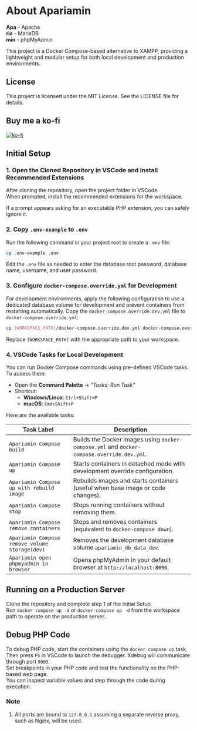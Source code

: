 # About Apariamin

**Apa** - Apache  
**ria** - MariaDB  
**min** - phpMyAdmin  

This project is a Docker Compose-based alternative to XAMPP, providing a lightweight and modular setup for both local development and production environments.

## License

This project is licensed under the MIT License. See the LICENSE file for details.

## Buy me a ko-fi
[![ko-fi](https://ko-fi.com/img/githubbutton_sm.svg)](https://ko-fi.com/B0B21CR05U)

## Initial Setup

### 1. Open the Cloned Repository in VSCode and Install Recommended Extensions

After cloning the repository, open the project folder in VSCode.  
When prompted, install the recommended extensions for the workspace.  

If a prompt appears asking for an executable PHP extension, you can safely ignore it.

### 2. Copy `.env-example` to `.env`

Run the following command in your project root to create a `.env` file:

```bash
cp .env-example .env
```

Edit the `.env` file as needed to enter the database root password, database name, username, and user password.

### 3. Configure `docker-compose.override.yml` for Development

For development environments, apply the following configuration to use a dedicated database volume for development and prevent containers from restarting automatically. Copy the `docker-compose.override.dev.yml` file to `docker-compose.override.yml`:

```bash
cp [WORKSPACE_PATH]/docker-compose.override.dev.yml docker-compose.override.yml
```

Replace `[WORKSPACE_PATH]` with the appropriate path to your workspace.


### 4. VSCode Tasks for Local Development

You can run Docker Compose commands using pre-defined VSCode tasks.  
To access them:

- Open the **Command Palette** → _"Tasks: Run Task"_
- Shortcut:
  - **Windows/Linux**: `Ctrl+Shift+P`
  - **macOS**: `Cmd+Shift+P`

Here are the available tasks:

| Task Label                                 | Description |
|--------------------------------------------|-------------|
| `Apariamin Compose build`                     | Builds the Docker images using `docker-compose.yml` and `docker-compose.override.dev.yml`. |
| `Apariamin Compose up`                        | Starts containers in detached mode with development override configuration. |
| `Apariamin Compose up with rebuild image`     | Rebuilds images and starts containers (useful when base image or code changes). |
| `Apariamin Compose stop`                      | Stops running containers without removing them. |
| `Apariamin Compose remove containers`          | Stops and removes containers (equivalent to `docker-compose down`). |
| `Apariamin Compose remove volume storage(dev)`| Removes the development database volume `apariamin_db_data_dev`. |
| `Apariamin open phpmyadmin in browser`| Opens phpMyAdmin in your default browser at `http://localhost:8090`. |


## Running on a Production Server
Clone the repository and complete step 1 of the Initial Setup.  
Run `docker compose up -d` or `docker-compose up -d` from the workspace path to operate on the production server.

## Debug PHP Code

To debug PHP code, start the containers using the `docker-compose up` task.  
Then press `F5` in VSCode to launch the debugger. Xdebug will communicate through port `9003`.  
Set breakpoints in your PHP code and test the functionality on the PHP-based web page.  
You can inspect variable values and step through the code during execution.

### Note
1. All ports are bound to `127.0.0.1` assuming a separate reverse proxy, such as Nginx, will be used.
